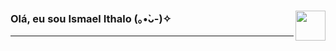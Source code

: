 <h3> Olá, eu sou Ismael Ithalo (｡•̀ᴗ-)✧<img src="https://media.giphy.com/media/XGDaLXMFuDfQY9Av3p/giphy.gif" width="48" align='right'></h3>
<hr>
<!--img align='right' src="https://media.giphy.com/media/xUA7bdpLxQhsSQdyog/giphy.gif" width="230">
<p><em>Computer Engineering student at <a href="http://www.unb.br">University of Brasilia</a> <img src="https://asmetro.org.br/portalsn/wp-content/uploads/2016/11/UnB.png" width="30"></br-->
<!-- 
**ismaelithalo/ismaelithalo** is a ✨ _special_ ✨ repository because its `README.md` (this file) appears on your GitHub profile.

Here are some ideas to get you started:

- 🔭 I’m currently working on ...
- 🌱 I’m currently learning ...
- 👯 I’m looking to collaborate on ...
- 🤔 I’m looking for help with ...
- 💬 Ask me about ...
- 📫 How to reach me: ...
- 😄 Pronouns: ...
- ⚡ Fun fact: ...
-->
